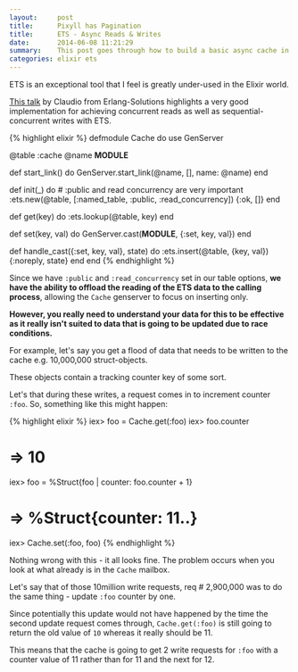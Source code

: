 ```yaml
---
layout:     post
title:      Pixyll has Pagination
title:      ETS - Async Reads & Writes
date:       2014-06-08 11:21:29
summary:    This post goes through how to build a basic async cache in elixir
categories: elixir ets
---
```



ETS is an exceptional tool that I feel is greatly under-used in the Elixir world.

[This talk](https://www.youtube.com/watch?v=D3IftRUQgqc) by Claudio from Erlang-Solutions highlights a very good implementation for achieving concurrent reads as well as sequential-concurrent writes with ETS.

{% highlight elixir %}
defmodule Cache do
  use GenServer

  @table :cache
  @name __MODULE__

  def start_link() do
    GenServer.start_link(@name, [], name: @name)
  end

  def init(_) do
    # :public and read concurrency are very important
    :ets.new(@table, [:named_table, :public, :read_concurrency])
    {:ok, []}
  end

  def get(key) do
    :ets.lookup(@table, key)
  end

  def set(key, val) do
    GenServer.cast(__MODULE__, {:set, key, val})
  end

  def handle_cast({:set, key, val}, state) do
    :ets.insert(@table, {key, val})
    {:noreply, state}
  end
end
{% endhighlight %}

Since we have `:public` and `:read_concurrency` set in our table options, **we have the ability to offload the reading of the ETS data to the calling process**, allowing the `Cache` genserver to focus on inserting only.

**However, you really need to understand your data for this to be effective as it really isn't suited to data that is going to be updated due to race conditions.**

For example, let's say you get a flood of data that needs to be written to the cache e.g. 10,000,000 struct-objects.

These objects contain a tracking counter key of some sort.

Let's that during these writes, a request comes in to increment counter `:foo`. So, something like this might happen:

{% highlight elixir %}
iex> foo = Cache.get(:foo)
iex> foo.counter
# => 10
iex> foo = %Struct{foo | counter: foo.counter + 1}
# => %Struct{counter: 11..}
iex> Cache.set(:foo, foo)
{% endhighlight %}

Nothing wrong with this - it all looks fine. The problem occurs when you look at what already is in the `Cache` mailbox.

Let's say that of those 10million write requests, req # 2,900,000 was to do the same thing - update `:foo` counter by one.

Since potentially this update would not have happened by the time the second update request comes through, `Cache.get(:foo)` is still going to return the old value of `10` whereas it really should be 11.

This means that the cache is going to get 2 write requests for `:foo` with a counter value of 11 rather than for 11 and the next for 12.
